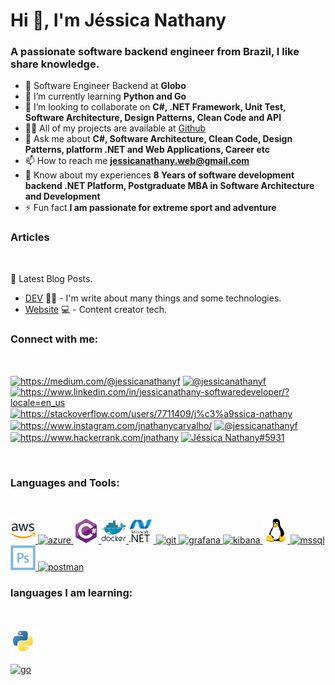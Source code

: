 <h1 align="left">Hi 👋, I'm Jéssica Nathany</h1>
<h3 align="left">A passionate software backend engineer from Brazil, I like share knowledge.</h3>

- 🔭 Software Engineer Backend at **Globo**
- 🌱 I’m currently learning **Python and Go**
- 👯 I’m looking to collaborate on **C#, .NET Framework, Unit Test, Software Architecture, Design Patterns, Clean Code and API**
- 👨‍💻 All of my projects are available at [Github](Github)
- 💬 Ask me about **C#, Software Architecture, Clean Code, Design Patterns, platform .NET and Web Applications, Career etc**
- 📫 How to reach me **jessicanathany.web@gmail.com**
- 📄 Know about my experiences **8 Years of software development backend .NET Platform, Postgraduate MBA in Software Architecture and Development**
- ⚡ Fun fact **I am passionate for extreme sport and adventure**


<h3 align="left">Articles</h3><br />

📕  Latest Blog Posts.
- [DEV](https://dev.to/jessicanathany/) ✍🏼 - I'm write about many things and some technologies.
- [Website](https://cafedebug.com.br/) 💻 - Content creator tech. <br />





<h3 align="left">Connect with me:</h3><br />
<p align="left">
<a href="https://dev.to/https://medium.com/@jessicanathanyf" target="blank"><img align="center" src="https://cdn.jsdelivr.net/npm/simple-icons@3.0.1/icons/dev-dot-to.svg" alt="https://medium.com/@jessicanathanyf" height="30" width="40" /></a>
<a href="https://twitter.com/@jessicanathanyf" target="blank"><img align="center" src="https://raw.githubusercontent.com/rahuldkjain/github-profile-readme-generator/master/src/images/icons/Social/twitter.svg" alt="@jessicanathanyf" height="30" width="40" /></a>
<a href="https://linkedin.com/in/https://www.linkedin.com/in/jessicanathany-softwaredeveloper/?locale=en_us" target="blank"><img align="center" src="https://raw.githubusercontent.com/rahuldkjain/github-profile-readme-generator/master/src/images/icons/Social/linked-in-alt.svg" alt="https://www.linkedin.com/in/jessicanathany-softwaredeveloper/?locale=en_us" height="30" width="40" /></a>
<a href="https://stackoverflow.com/users/https://stackoverflow.com/users/7711409/j%c3%a9ssica-nathany" target="blank"><img align="center" src="https://raw.githubusercontent.com/rahuldkjain/github-profile-readme-generator/master/src/images/icons/Social/stack-overflow.svg" alt="https://stackoverflow.com/users/7711409/j%c3%a9ssica-nathany" height="30" width="40" /></a>
<a href="https://instagram.com/https://www.instagram.com/jnathanycarvalho/" target="blank"><img align="center" src="https://raw.githubusercontent.com/rahuldkjain/github-profile-readme-generator/master/src/images/icons/Social/instagram.svg" alt="https://www.instagram.com/jnathanycarvalho/" height="30" width="40" /></a>
<a href="https://medium.com/@jessicanathanyf" target="blank"><img align="center" src="https://raw.githubusercontent.com/rahuldkjain/github-profile-readme-generator/master/src/images/icons/Social/medium.svg" alt="@jessicanathanyf" height="30" width="40" /></a>
<a href="https://www.hackerrank.com/jnathany" target="blank"><img align="center" src="https://raw.githubusercontent.com/rahuldkjain/github-profile-readme-generator/master/src/images/icons/Social/hackerrank.svg" alt="https://www.hackerrank.com/jnathany" height="30" width="40" /></a>
<a href="https://discord.gg/Jéssica Nathany#5931" target="blank"><img align="center" src="https://raw.githubusercontent.com/rahuldkjain/github-profile-readme-generator/master/src/images/icons/Social/discord.svg" alt="Jéssica Nathany#5931" height="30" width="40" /></a>
</p><br />

<h3 align="left">Languages and Tools:</h3><br />
<p align="left"> <a href="https://aws.amazon.com" target="_blank"> <img src="https://raw.githubusercontent.com/devicons/devicon/master/icons/amazonwebservices/amazonwebservices-original-wordmark.svg" alt="aws" width="40" height="40"/> </a> <a href="https://azure.microsoft.com/en-in/" target="_blank"> <img src="https://www.vectorlogo.zone/logos/microsoft_azure/microsoft_azure-icon.svg" alt="azure" width="40" height="40"/> </a> <a href="https://www.w3schools.com/cs/" target="_blank"> <img src="https://raw.githubusercontent.com/devicons/devicon/master/icons/csharp/csharp-original.svg" alt="csharp" width="40" height="40"/> </a> <a href="https://www.docker.com/" target="_blank"> <img src="https://raw.githubusercontent.com/devicons/devicon/master/icons/docker/docker-original-wordmark.svg" alt="docker" width="40" height="40"/> </a> <a href="https://dotnet.microsoft.com/" target="_blank"> <img src="https://raw.githubusercontent.com/devicons/devicon/master/icons/dot-net/dot-net-original-wordmark.svg" alt="dotnet" width="40" height="40"/> </a> <a href="https://git-scm.com/" target="_blank"> <img src="https://www.vectorlogo.zone/logos/git-scm/git-scm-icon.svg" alt="git" width="40" height="40"/> </a> <a href="https://grafana.com" target="_blank"> <img src="https://www.vectorlogo.zone/logos/grafana/grafana-icon.svg" alt="grafana" width="40" height="40"/> </a> <a href="https://www.elastic.co/kibana" target="_blank"> <img src="https://www.vectorlogo.zone/logos/elasticco_kibana/elasticco_kibana-icon.svg" alt="kibana" width="40" height="40"/> </a> <a href="https://www.linux.org/" target="_blank"> <img src="https://raw.githubusercontent.com/devicons/devicon/master/icons/linux/linux-original.svg" alt="linux" width="40" height="40"/> </a> <a href="https://www.microsoft.com/en-us/sql-server" target="_blank"> <img src="https://www.svgrepo.com/show/303229/microsoft-sql-server-logo.svg" alt="mssql" width="40" height="40"/> </a> <a href="https://www.photoshop.com/en" target="_blank"> <img src="https://raw.githubusercontent.com/devicons/devicon/master/icons/photoshop/photoshop-line.svg" alt="photoshop" width="40" height="40"/> </a> <a href="https://postman.com" target="_blank"> <img src="https://www.vectorlogo.zone/logos/getpostman/getpostman-icon.svg" alt="postman" width="40" height="40"/> </a> 

<h3 align="left">languages I am learning:</h3><br />
<p align="left">
<a href="https://www.python.org" target="_blank"> <img src="https://raw.githubusercontent.com/devicons/devicon/master/icons/python/python-original.svg" alt="python" width="40" height="40"/></a>

<a href="https://go.dev/" target="_blank"> <img src="https://cdn.jsdelivr.net/gh/devicons/devicon/icons/go/go-original.svg" alt="go" width="40" height="40"/> </a> </p>


